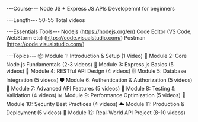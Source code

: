 ---Course---
Node JS + Express JS APIs Developemnt for beginners

---Length---
50-55 Total videos

---Essentials Tools---
Nodejs (https://nodejs.org/en)
Code Editor (VS Code, WebStorm etc) (https://code.visualstudio.com/)
Postman (https://code.visualstudio.com/)

---Topics---
📦 Module 1: Introduction & Setup (1 Video)
🧱 Module 2: Core Node.js Fundamentals (2-3 videos)
🚀 Module 3: Express.js Basics (5 videos)
🧮 Module 4: RESTful API Design (4 videos)
🗄️ Module 5: Database Integration (5 videos)
🛡️ Module 6: Authentication & Authorization (5 videos)
📁 Module 7: Advanced API Features (5 videos)
🧪 Module 8: Testing & Validation (4 videos)
📊 Module 9: Performance Optimization (5 videos)
🔐 Module 10: Security Best Practices (4 videos)
☁️ Module 11: Production & Deployment (5 videos)
🔄 Module 12: Real-World API Project (8-10 videos)
